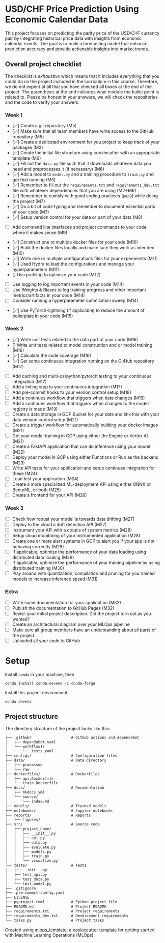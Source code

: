 # USD/CHF Price Prediction Using Economic Calendar Data

This project focuses on predicting the parity price of the USD/CHF currency pair by integrating historical price data with insights from economic calendar events. The goal is to build a forecasting model that enhance prediction accuracy and provide actionable insights into market trends.



## Overall project checklist

The checklist is *exhaustive* which means that it includes everything that you could do on the project included in the
curriculum in this course. Therefore, we do not expect at all that you have checked all boxes at the end of the project.
The parenthesis at the end indicates what module the bullet point is related to. Please be honest in your answers, we
will check the repositories and the code to verify your answers.

### Week 1

* [✅] Create a git repository (M5)
* [✅] Make sure that all team members have write access to the GitHub repository (M5)
* [✅] Create a dedicated environment for you project to keep track of your packages (M2)
* [✅] Create the initial file structure using cookiecutter with an appropriate template (M6)
* [✅] Fill out the `data.py` file such that it downloads whatever data you need and preprocesses it (if necessary) (M6)
* [✅] Add a model to `model.py` and a training procedure to `train.py` and get that running (M6)
* [✅] Remember to fill out the `requirements.txt` and `requirements_dev.txt` file with whatever dependencies that you
    are using (M2+M6)
* [✅] Remember to comply with good coding practices (`pep8`) while doing the project (M7)
* [✅] Do a bit of code typing and remember to document essential parts of your code (M7)
* [✅] Setup version control for your data or part of your data (M8)
* [ ] Add command line interfaces and project commands to your code where it makes sense (M9)
* [✅] Construct one or multiple docker files for your code (M10)
* [✅] Build the docker files locally and make sure they work as intended (M10)
* [✅] Write one or multiple configurations files for your experiments (M11)
* [✅] Used Hydra to load the configurations and manage your hyperparameters (M11)
* [] Use profiling to optimize your code (M12)
* [ ] Use logging to log important events in your code (M14)
* [ ] Use Weights & Biases to log training progress and other important metrics/artifacts in your code (M14)
* [ ] Consider running a hyperparameter optimization sweep (M14)
* [✅] Use PyTorch-lightning (if applicable) to reduce the amount of boilerplate in your code (M15)

### Week 2

* [✅] Write unit tests related to the data part of your code (M16)
* [] Write unit tests related to model construction and or model training (M16)
* [✅] Calculate the code coverage (M16)
* [✅] Get some continuous integration running on the GitHub repository (M17)
* [ ] Add caching and multi-os/python/pytorch testing to your continuous integration (M17)
* [ ] Add a linting step to your continuous integration (M17)
* [ ] Add pre-commit hooks to your version control setup (M18)
* [ ] Add a continues workflow that triggers when data changes (M19)
* [ ] Add a continues workflow that triggers when changes to the model registry is made (M19)
* [ ] Create a data storage in GCP Bucket for your data and link this with your data version control setup (M21)
* [ ] Create a trigger workflow for automatically building your docker images (M21)
* [ ] Get your model training in GCP using either the Engine or Vertex AI (M21)
* [ ] Create a FastAPI application that can do inference using your model (M22)
* [ ] Deploy your model in GCP using either Functions or Run as the backend (M23)
* [ ] Write API tests for your application and setup continues integration for these (M24)
* [ ] Load test your application (M24)
* [ ] Create a more specialized ML-deployment API using either ONNX or BentoML, or both (M25)
* [ ] Create a frontend for your API (M26)

### Week 3

* [ ] Check how robust your model is towards data drifting (M27)
* [ ] Deploy to the cloud a drift detection API (M27)
* [ ] Instrument your API with a couple of system metrics (M28)
* [ ] Setup cloud monitoring of your instrumented application (M28)
* [ ] Create one or more alert systems in GCP to alert you if your app is not behaving correctly (M28)
* [ ] If applicable, optimize the performance of your data loading using distributed data loading (M29)
* [ ] If applicable, optimize the performance of your training pipeline by using distributed training (M30)
* [ ] Play around with quantization, compilation and pruning for you trained models to increase inference speed (M31)

### Extra

* [ ] Write some documentation for your application (M32)
* [ ] Publish the documentation to GitHub Pages (M32)
* [ ] Revisit your initial project description. Did the project turn out as you wanted?
* [ ] Create an architectural diagram over your MLOps pipeline
* [ ] Make sure all group members have an understanding about all parts of the project
* [ ] Uploaded all your code to GitHub

# Setup

Install `conda` in your machine, then
```
conda install conda-devenv -c conda-forge
```

Install this project environment
```
conda devenv
```

## Project structure

The directory structure of the project looks like this:
```txt
├── .github/                  # Github actions and dependabot
│   ├── dependabot.yaml
│   └── workflows/
│       └── tests.yaml
├── configs/                  # Configuration files
├── data/                     # Data directory
│   ├── processed
│   └── raw
├── dockerfiles/              # Dockerfiles
│   ├── api.Dockerfile
│   └── train.Dockerfile
├── docs/                     # Documentation
│   ├── mkdocs.yml
│   └── source/
│       └── index.md
├── models/                   # Trained models
├── notebooks/                # Jupyter notebooks
├── reports/                  # Reports
│   └── figures/
├── src/                      # Source code
│   ├── project_name/
│   │   ├── __init__.py
│   │   ├── api.py
│   │   ├── data.py
│   │   ├── evaluate.py
│   │   ├── models.py
│   │   ├── train.py
│   │   └── visualize.py
└── tests/                    # Tests
│   ├── __init__.py
│   ├── test_api.py
│   ├── test_data.py
│   └── test_model.py
├── .gitignore
├── .pre-commit-config.yaml
├── LICENSE
├── pyproject.toml            # Python project file
├── README.md                 # Project README
├── requirements.txt          # Project requirements
├── requirements_dev.txt      # Development requirements
└── tasks.py                  # Project tasks
```


Created using [mlops_template](https://github.com/SkafteNicki/mlops_template),
a [cookiecutter template](https://github.com/cookiecutter/cookiecutter) for getting
started with Machine Learning Operations (MLOps).
